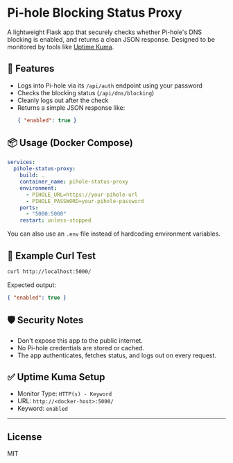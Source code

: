 # Pi-hole Blocking Status Proxy

A lightweight Flask app that securely checks whether Pi-hole's DNS blocking is enabled, and returns a clean JSON response. Designed to be monitored by tools like [Uptime Kuma](https://github.com/louislam/uptime-kuma).

## 🔧 Features

- Logs into Pi-hole via its `/api/auth` endpoint using your password
- Checks the blocking status (`/api/dns/blocking`)
- Cleanly logs out after the check
- Returns a simple JSON response like:
  ```json
  { "enabled": true }
  ```

## 📦 Usage (Docker Compose)

```yaml
services:
  pihole-status-proxy:
    build: .
    container_name: pihole-status-proxy
    environment:
      - PIHOLE_URL=https://your-pihole-url
      - PIHOLE_PASSWORD=your-pihole-password
    ports:
      - "5000:5000"
    restart: unless-stopped
```

You can also use an `.env` file instead of hardcoding environment variables.

## 🧪 Example Curl Test

```bash
curl http://localhost:5000/
```

Expected output:

```json
{ "enabled": true }
```

## 🛡 Security Notes

- Don't expose this app to the public internet.
- No Pi-hole credentials are stored or cached.
- The app authenticates, fetches status, and logs out on every request.

## ✅ Uptime Kuma Setup

- Monitor Type: `HTTP(s) - Keyword`
- URL: `http://<docker-host>:5000/`
- Keyword: `enabled`

---

## License

MIT
